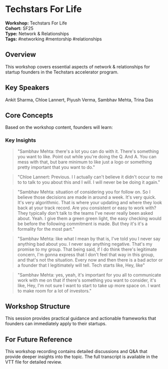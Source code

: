 # Techstars For Life

**Workshop:** Techstars For Life  
**Cohort:** SF25  
**Type:** Network & Relationships  
**Tags:** #networking #mentorship #relationships

## Overview

This workshop covers essential aspects of network & relationships for startup founders in the Techstars accelerator program.

## Key Speakers

Ankit Sharma, Chloe Lannert, Piyush Verma, Sambhav Mehta, Trina Das

## Core Concepts

Based on the workshop content, founders will learn:


### Key Insights

> "Sambhav Mehta: there's a lot you can do with it. There's something you want to like. Point out while you're doing the Q. And A. You can mess with that, but bare minimum to like just a logo or something pretty important that you want to do."

> "Chloe Lannert: Previous. I I actually can't believe it didn't occur to me to to talk to you about this and I will. I will never be be doing it again."

> "Sambhav Mehta: situation of considering you for follow on. So I believe those decisions are made in around a week. It's very quick. It's very algorithmic. That is where your updating and where they look back at your track record. Are you consistent or easy to work with? They typically don't talk to the teams I've never really been asked about. Yeah. I give them a green green light, the easy checking would be before the following commitment is made. But they it's it's a formality for the most part."

> "Sambhav Mehta: like what I mean by that is, I've told you I never say anything bad about you. I never say anything negative. That's my promise to my group. That being said, if I do think there's legitimate concern, I'm gonna express that I don't feel that way in this group, and that's not the situation. Every now and then there is a bad actor or a founder that I legitimately will tell. Tech starts like, Hey, like"

> "Sambhav Mehta: yes, yeah, it's important for you all to communicate work with me on that if there's something you want to consider, it's like, Hey, I'm not sure I want to start to take up more space on. I want to make room for a lot of investors."


## Workshop Structure

This session provides practical guidance and actionable frameworks that founders can immediately apply to their startups.

## For Future Reference

This workshop recording contains detailed discussions and Q&A that provide deeper insights into the topic. The full transcript is available in the VTT file for detailed review.
